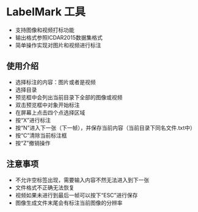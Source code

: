 # LabelMark 工具
- 支持图像和视频打标功能
- 输出格式参照ICDAR2015数据集格式
- 简单操作实现对图片和视频进行标注
  
## 使用介绍
- 选择标注的内容：图片或者是视频
- 选择目录
- 预览框中会列出当前目录下全部的图像或视频
- 双击预览框中对象开始标注
- 在屏幕上点击四个点选择区域
- 按“X”进行标注
- 按“N”进入下一张（下一帧），并保存当前内容（当前目录下同名文件.txt中）
- 按“C”清除当前标注框
- 按“Z”撤销操作  

## 注意事项
- 不允许空标签出现，需要输入内容不然无法进入到下一张
- 文件格式不正确无法恢复
- 视频如果未进行到最后一帧可以按下“ESC”进行保存
- 图像生成文件末尾会有标注当前图像的分辨率